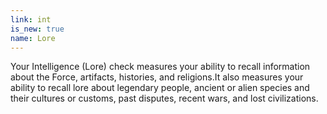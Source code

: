 ```yaml
---
link: int
is_new: true
name: Lore
---
```

Your Intelligence (Lore) check measures your ability to recall information about the Force, artifacts, histories, and religions.It also measures your ability to recall lore about legendary people, ancient or alien species and their cultures or customs, past disputes, recent
wars, and lost civilizations.

